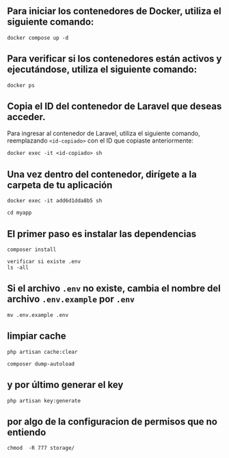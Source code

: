 ## Para iniciar los contenedores de Docker, utiliza el siguiente comando:

```
docker compose up -d
```
## Para verificar si los contenedores están activos y ejecutándose, utiliza el siguiente comando:
```
docker ps
```

## Copia el ID del contenedor de Laravel que deseas acceder.

Para ingresar al contenedor de Laravel, utiliza el siguiente comando, reemplazando `<id-copiado>` con el ID que copiaste anteriormente:



```
docker exec -it <id-copiado> sh
```

## Una vez dentro del contenedor, dirígete a la carpeta de tu aplicación  
```
docker exec -it add6d1dda8b5 sh
```
```
cd myapp
```

## El primer paso es instalar las dependencias
```
composer install
```
```
verificar si existe .env
ls -all 
```


## Si el archivo `.env` no existe, cambia el nombre del archivo `.env.example` por `.env` 
```
mv .env.example .env
```
## limpiar cache
```
php artisan cache:clear
```
```
composer dump-autoload
```
## y por último generar el key
```
php artisan key:generate
```
## por algo de la configuracion de permisos que no entiendo 
```
chmod  -R 777 storage/
```